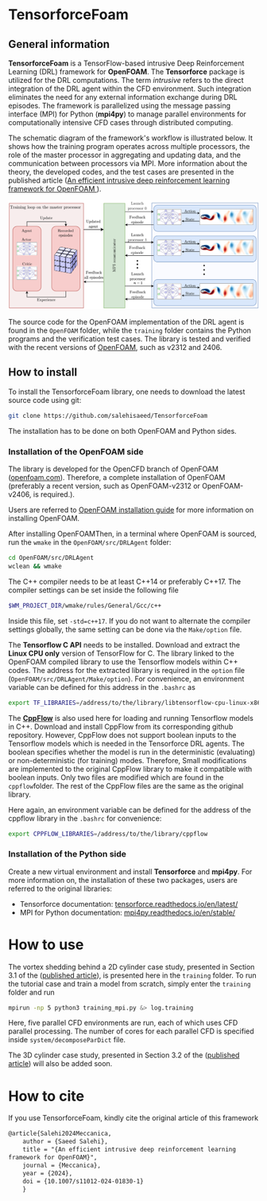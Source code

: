 # TensorforceFoam

## General information
**TensorforceFoam** is a TensorFlow-based intrusive Deep Reinforcement Learning (DRL) framework for **OpenFOAM**. The **Tensorforce** package is utilized for the DRL computations. The term _intrusive_ refers to the direct integration of the DRL agent within the CFD environment. Such integration eliminates the need for any external information exchange during DRL episodes. The framework is parallelized using the message passing interface (MPI) for Python (**mpi4py**) to manage parallel environments for computationally intensive CFD cases through distributed computing. 

The schematic diagram of the framework's workflow is illustrated below. It shows how the training program operates across multiple processors, the role of the master processor in aggregating and updating data, and the communication between processors via MPI. More information about the theory, the developed codes, and the test cases are presented in the published article ([An efficient intrusive deep reinforcement learning framework for OpenFOAM
](https://link.springer.com/article/10.1007/s11012-024-01830-1)).

![Framework](./doc/DRL.png)


The source code for the OpenFOAM implementation of the DRL agent is found in the `OpenFOAM` folder, while the `training` folder contains the Python programs and the verification test cases. The library is tested and verified with the recent versions of [OpenFOAM](https://www.openfoam.com/), such as v2312 and 2406.





## How to install

To install the TensorforceFoam library, one needs to download the latest source code using git:
```bash
git clone https://github.com/salehisaeed/TensorforceFoam
```

The installation has to be done on both OpenFOAM and Python sides.


### Installation of the OpenFOAM side

The library is developed for the OpenCFD branch of OpenFOAM ([openfoam.com](https://www.openfoam.com/)). Therefore, a complete installation of OpenFOAM (preferably a recent version, such as OpenFOAM-v2312 or OpenFOAM-v2406, is required.).

Users are referred to [OpenFOAM installation guide](https://develop.openfoam.com/Development/openfoam/-/blob/master/doc/Build.md) for more information on installing OpenFOAM.


After installing OpenFOAMThen, in a terminal where OpenFOAM is sourced, run the `wmake` in the `OpenFOAM/src/DRLAgent` folder:
```bash
cd OpenFOAM/src/DRLAgent
wclean && wmake
```
The C++ compiler needs to be at least C++14 or preferably C++17. The compiler settings can be set inside the following file
```bash
$WM_PROJECT_DIR/wmake/rules/General/Gcc/c++
```
Inside this file, set `-std=c++17`. If you do not want to alternate the compiler settings globally, the same setting can be done via the `Make/option` file.


The **Tensorflow C API** needs to be installed. Download and extract the **Linux CPU only** version of TensorFlow for C. The library linked to the OpenFOAM compiled library to use the Tensorflow models within C++ codes. The address for the extracted library is required in the `option` file (`OpenFOAM/src/DRLAgent/Make/option`). For convenience, an environment variable can be defined for this address in the `.bashrc` as
```bash
export TF_LIBRARIES=/address/to/the/library/libtensorflow-cpu-linux-x86_64-2.8.0
```


The [**CppFlow**](https://github.com/serizba/cppflow) is also used here for loading and running Tensorflow models in C++. Download and install CppFlow from its corresponding github repository. However, CppFlow does not support boolean inputs to the Tensorflow models which is needed in the Tensorforce DRL agents. The boolean specifies whether the model is run in the deterministic (evaluating) or non-deterministic (for training) modes. Therefore, Small modifications are implemented to the original CppFlow library to make it compatible with boolean inputs. Only two files are modified which are found in the `cppflow`folder. The rest of the CppFlow files are the same as the original library.

Here again, an environment variable can be defined for the address of the cppflow library in the `.bashrc` for convenience:
```bash
export CPPFLOW_LIBRARIES=/address/to/the/library/cppflow
```



### Installation of the Python side

Create a new virtual environment and install **Tensorforce** and **mpi4py**. For more information on, the installation of these two packages, users are referred to the original libraries:
* Tensorforce documentation: [tensorforce.readthedocs.io/en/latest/](https://tensorforce.readthedocs.io/en/latest/)
* MPI for Python documentation: [mpi4py.readthedocs.io/en/stable/](https://mpi4py.readthedocs.io/en/stable/)



# How to use 
The vortex shedding behind a 2D cylinder case study, presented in Section 3.1 of the ([published article](https://link.springer.com/article/10.1007/s11012-024-01830-1)), is presented here in the `training` folder. To run the tutorial case and train a model from scratch, simply enter the `training` folder and run
 ```bash
mpirun -np 5 python3 training_mpi.py &> log.training
```
Here, five parallel CFD environments are run, each of which uses CFD parallel processing. The number of cores for each parallel CFD is specified inside `system/decomposeParDict` file.

The 3D cylinder case study, presented in Section 3.2 of the ([published article](https://link.springer.com/article/10.1007/s11012-024-01830-1)) will also be added soon.


# How to cite
If you use TensorforceFoam, kindly cite the original article of this framework
```
@article{Salehi2024Meccanica,
    author = {Saeed Salehi},
    title = "{An efficient intrusive deep reinforcement learning framework for OpenFOAM}",
    journal = {Meccanica},
    year = {2024},
    doi = {10.1007/s11012-024-01830-1}
    }   
```


<!---
## Reference
[1]. S. Salehi, An efficient intrusive deep reinforcement learning framework for OpenFOAM, Meccanica (2024), [doi.org/10.1007/s11012-024-01830-1](https://doi.org/10.1007/s11012-024-01830-1)
-->
